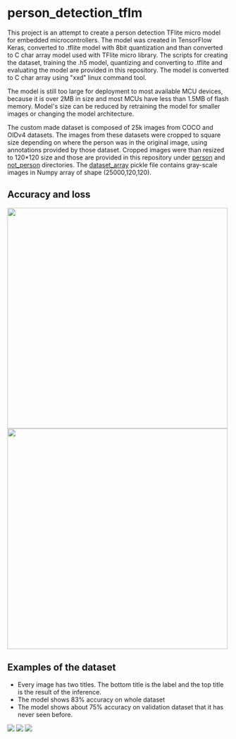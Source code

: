 # person_detection_tflm
This project is an attempt to create a person detection TFlite micro model for embedded microcontrollers. The model was created in TensorFlow Keras, converted to .tflite model with 8bit quantization and than converted to C char array model used with TFlite micro library. The scripts for creating the dataset, training the .h5 model, quantizing and converting to .tflite and evaluating the model are provided in this repository. The model is converted to C char array using "xxd" linux command tool.

The model is still too large for deployment to most available MCU devices, because it is over 2MB in size and most MCUs have less than 1.5MB of flash memory. Model's size can be reduced by retraining the model for smaller images or changing the model architecture.

The custom made dataset is composed of 25k images from COCO and OIDv4 datasets. The images from these datasets were cropped to square size depending on where the person was in the original image, using annotations provided by those dataset. Cropped images were than resized to 120\*120 size and those are provided in this repository under [person](Dataset/person_120x120) and [not_person](Dataset/not_person_120x120) directories. The [dataset_array](Dataset/dataset_array.pickle) pickle file contains gray-scale images in Numpy array of shape (25000,120,120).

## Accuracy and loss
<img src="https://github.com/MarioGavran/person_detection_tflm/blob/master/Training_plots/accuracy_128b-5e-021220210128.png" width="500"> <img src="https://github.com/MarioGavran/person_detection_tflm/blob/master/Training_plots/loss_128b-5e-021220210128.png" width="500">

## Examples of the dataset
* Every image has two titles. The bottom title is the label and the top title is the result of the inference.
* The model shows 83% accuracy on whole dataset
* The model shows about 75% accuracy on validation dataset that it has never seen before.
<img src="https://github.com/MarioGavran/person_detection_tflm/blob/master/images/Figure_1.png">
<img src="https://github.com/MarioGavran/person_detection_tflm/blob/master/images/Figure_2.png">
<img src="https://github.com/MarioGavran/person_detection_tflm/blob/master/images/Figure_3.png">
